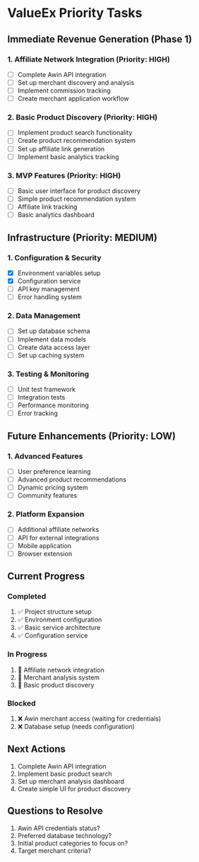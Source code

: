 # ValueEx Priority Tasks

## Immediate Revenue Generation (Phase 1)

### 1. Affiliate Network Integration (Priority: HIGH)
- [ ] Complete Awin API integration
- [ ] Set up merchant discovery and analysis
- [ ] Implement commission tracking
- [ ] Create merchant application workflow

### 2. Basic Product Discovery (Priority: HIGH)
- [ ] Implement product search functionality
- [ ] Create product recommendation system
- [ ] Set up affiliate link generation
- [ ] Implement basic analytics tracking

### 3. MVP Features (Priority: HIGH)
- [ ] Basic user interface for product discovery
- [ ] Simple product recommendation system
- [ ] Affiliate link tracking
- [ ] Basic analytics dashboard

## Infrastructure (Priority: MEDIUM)

### 1. Configuration & Security
- [x] Environment variables setup
- [x] Configuration service
- [ ] API key management
- [ ] Error handling system

### 2. Data Management
- [ ] Set up database schema
- [ ] Implement data models
- [ ] Create data access layer
- [ ] Set up caching system

### 3. Testing & Monitoring
- [ ] Unit test framework
- [ ] Integration tests
- [ ] Performance monitoring
- [ ] Error tracking

## Future Enhancements (Priority: LOW)

### 1. Advanced Features
- [ ] User preference learning
- [ ] Advanced product recommendations
- [ ] Dynamic pricing system
- [ ] Community features

### 2. Platform Expansion
- [ ] Additional affiliate networks
- [ ] API for external integrations
- [ ] Mobile application
- [ ] Browser extension

## Current Progress

### Completed
1. ✅ Project structure setup
2. ✅ Environment configuration
3. ✅ Basic service architecture
4. ✅ Configuration service

### In Progress
1. 🔄 Affiliate network integration
2. 🔄 Merchant analysis system
3. 🔄 Basic product discovery

### Blocked
1. ❌ Awin merchant access (waiting for credentials)
2. ❌ Database setup (needs configuration)

## Next Actions
1. Complete Awin API integration
2. Implement basic product search
3. Set up merchant analysis dashboard
4. Create simple UI for product discovery

## Questions to Resolve
1. Awin API credentials status?
2. Preferred database technology?
3. Initial product categories to focus on?
4. Target merchant criteria?
